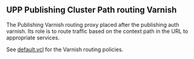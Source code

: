 ## UPP Publishing Cluster Path routing Varnish

The Publishing Varnish routing proxy placed after the publishing auth varnish.
Its role is to route traffic based on the context path in the URL to appropriate services.

See [default.vcl](/default.vcl) for the Varnish routing policies.
